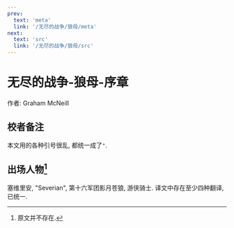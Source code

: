 ```yaml
---
prev:
  text: 'meta'
  link: '/无尽的战争/狼母/meta'
next:
  text: 'src'
  link: '/无尽的战争/狼母/src'
---
```


# 无尽的战争-狼母-序章

作者: Graham McNeill

## 校者备注

本文用的各种引号很乱, 都统一成了`"`.

## 出场人物[^1]

塞维里安, "Severian", 第十六军团影月苍狼, 游侠骑士. 译文中存在至少四种翻译, 已统一.

[^1]: 原文并不存在.

